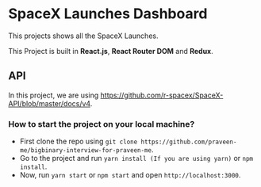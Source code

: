 # SpaceX Launches Dashboard

This projects shows all the SpaceX Launches.

This Project is built in **React.js**, **React Router DOM** and **Redux**.

## API
In this project, we are using https://github.com/r-spacex/SpaceX-API/blob/master/docs/v4.

### How to start the project on your local machine?
- First clone the repo using `git clone https://github.com/praveen-me/bigbinary-interview-for-praveen-me`.
- Go to the project and run `yarn install (If you are using yarn)` or `npm install`.
- Now, run `yarn start` or `npm start` and open `http://localhost:3000`.